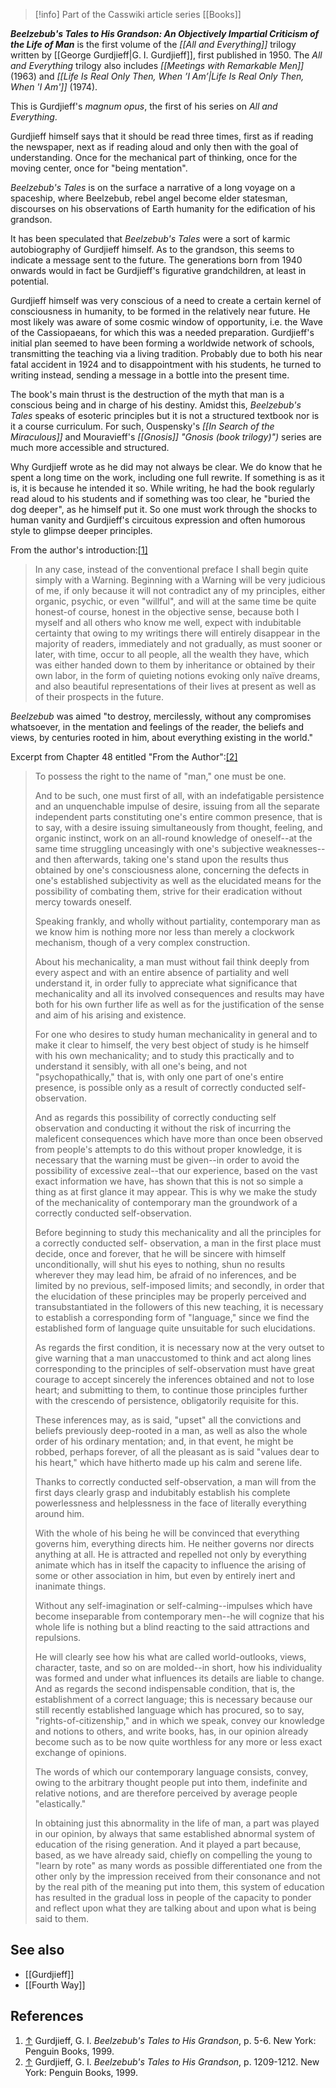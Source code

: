 > [!info] Part of the Casswiki article series [[Books]]

_**Beelzebub's Tales to His Grandson: An Objectively Impartial Criticism of the Life of Man**_ is the first volume of the _[[All and Everything]]_ trilogy written by [[George Gurdjieff|G. I. Gurdjieff]], first published in 1950. The _All and Everything_ trilogy also includes _[[Meetings with Remarkable Men]]_ (1963) and _[[Life Is Real Only Then, When ’I Am’|Life Is Real Only Then, When 'I Am']]_ (1974).

This is Gurdjieff's _magnum opus_, the first of his series on _All and Everything_.

Gurdjieff himself says that it should be read three times, first as if reading the newspaper, next as if reading aloud and only then with the goal of understanding. Once for the mechanical part of thinking, once for the moving center, once for "being mentation".

_Beelzebub's Tales_ is on the surface a narrative of a long voyage on a spaceship, where Beelzebub, rebel angel become elder statesman, discourses on his observations of Earth humanity for the edification of his grandson.

It has been speculated that _Beelzebub's Tales_ were a sort of karmic autobiography of Gurdjieff himself. As to the grandson, this seems to indicate a message sent to the future. The generations born from 1940 onwards would in fact be Gurdjieff's figurative grandchildren, at least in potential.

Gurdjieff himself was very conscious of a need to create a certain kernel of consciousness in humanity, to be formed in the relatively near future. He most likely was aware of some cosmic window of opportunity, i.e. the Wave of the Cassiopaeans, for which this was a needed preparation. Gurdjieff's initial plan seemed to have been forming a worldwide network of schools, transmitting the teaching via a living tradition. Probably due to both his near fatal accident in 1924 and to disappointment with his students, he turned to writing instead, sending a message in a bottle into the present time.

The book's main thrust is the destruction of the myth that man is a conscious being and in charge of his destiny. Amidst this, _Beelzebub's Tales_ speaks of esoteric principles but it is not a structured textbook nor is it a course curriculum. For such, Ouspensky's _[[In Search of the Miraculous]]_ and Mouravieff's _[[Gnosis]] "Gnosis (book trilogy)")_ series are much more accessible and structured.

Why Gurdjieff wrote as he did may not always be clear. We do know that he spent a long time on the work, including one full rewrite. If something is as it is, it is because he intended it so. While writing, he had the book regularly read aloud to his students and if something was too clear, he "buried the dog deeper", as he himself put it. So one must work through the shocks to human vanity and Gurdjieff's circuitous expression and often humorous style to glimpse deeper principles.

From the author's introduction:[\[1\]](#cite_note-1)

> In any case, instead of the conventional preface I shall begin quite simply with a Warning. Beginning with a Warning will be very judicious of me, if only because it will not contradict any of my principles, either organic, psychic, or even "willful", and will at the same time be quite honest-of course, honest in the objective sense, because both I myself and all others who know me well, expect with indubitable certainty that owing to my writings there will entirely disappear in the majority of readers, immediately and not gradually, as must sooner or later, with time, occur to all people, all the wealth they have, which was either handed down to them by inheritance or obtained by their own labor, in the form of quieting notions evoking only naïve dreams, and also beautiful representations of their lives at present as well as of their prospects in the future.

_Beelzebub_ was aimed "to destroy, mercilessly, without any compromises whatsoever, in the mentation and feelings of the reader, the beliefs and views, by centuries rooted in him, about everything existing in the world."

Excerpt from Chapter 48 entitled "From the Author":[\[2\]](#cite_note-2)

> To possess the right to the name of "man," one must be one.
> 
> And to be such, one must first of all, with an indefatigable persistence and an unquenchable impulse of desire, issuing from all the separate independent parts constituting one's entire common presence, that is to say, with a desire issuing simultaneously from thought, feeling, and organic instinct, work on an all-round knowledge of oneself--at the same time struggling unceasingly with one's subjective weaknesses--and then afterwards, taking one's stand upon the results thus obtained by one's consciousness alone, concerning the defects in one's established subjectivity as well as the elucidated means for the possibility of combating them, strive for their eradication without mercy towards oneself.
> 
> Speaking frankly, and wholly without partiality, contemporary man as we know him is nothing more nor less than merely a clockwork mechanism, though of a very complex construction.
> 
> About his mechanicality, a man must without fail think deeply from every aspect and with an entire absence of partiality and well understand it, in order fully to appreciate what significance that mechanicality and all its involved consequences and results may have both for his own further life as well as for the justification of the sense and aim of his arising and existence.
> 
> For one who desires to study human mechanicality in general and to make it clear to himself, the very best object of study is he himself with his own mechanicality; and to study this practically and to understand it sensibly, with all one's being, and not "psychopathically," that is, with only one part of one's entire presence, is possible only as a result of correctly conducted self-observation.
> 
> And as regards this possibility of correctly conducting self observation and conducting it without the risk of incurring the maleficent consequences which have more than once been observed from people's attempts to do this without proper knowledge, it is necessary that the warning must be given--in order to avoid the possibility of excessive zeal--that our experience, based on the vast exact information we have, has shown that this is not so simple a thing as at first glance it may appear. This is why we make the study of the mechanicality of contemporary man the groundwork of a correctly conducted self-observation.
> 
> Before beginning to study this mechanicality and all the principles for a correctly conducted self- observation, a man in the first place must decide, once and forever, that he will be sincere with himself unconditionally, will shut his eyes to nothing, shun no results wherever they may lead him, be afraid of no inferences, and be limited by no previous, self-imposed limits; and secondly, in order that the elucidation of these principles may be properly perceived and transubstantiated in the followers of this new teaching, it is necessary to establish a corresponding form of "language," since we find the established form of language quite unsuitable for such elucidations.
> 
> As regards the first condition, it is necessary now at the very outset to give warning that a man unaccustomed to think and act along lines corresponding to the principles of self-observation must have great courage to accept sincerely the inferences obtained and not to lose heart; and submitting to them, to continue those principles further with the crescendo of persistence, obligatorily requisite for this.
> 
> These inferences may, as is said, "upset" all the convictions and beliefs previously deep-rooted in a man, as well as also the whole order of his ordinary mentation; and, in that event, he might be robbed, perhaps forever, of all the pleasant as is said "values dear to his heart," which have hitherto made up his calm and serene life.
> 
> Thanks to correctly conducted self-observation, a man will from the first days clearly grasp and indubitably establish his complete powerlessness and helplessness in the face of literally everything around him.
> 
> With the whole of his being he will be convinced that everything governs him, everything directs him. He neither governs nor directs anything at all. He is attracted and repelled not only by everything animate which has in itself the capacity to influence the arising of some or other association in him, but even by entirely inert and inanimate things.
> 
> Without any self-imagination or self-calming--impulses which have become inseparable from contemporary men--he will cognize that his whole life is nothing but a blind reacting to the said attractions and repulsions.
> 
> He will clearly see how his what are called world-outlooks, views, character, taste, and so on are molded--in short, how his individuality was formed and under what influences its details are liable to change. And as regards the second indispensable condition, that is, the establishment of a correct language; this is necessary because our still recently established language which has procured, so to say, "rights-of-citizenship," and in which we speak, convey our knowledge and notions to others, and write books, has, in our opinion already become such as to be now quite worthless for any more or less exact exchange of opinions.
> 
> The words of which our contemporary language consists, convey, owing to the arbitrary thought people put into them, indefinite and relative notions, and are therefore perceived by average people "elastically."
> 
> In obtaining just this abnormality in the life of man, a part was played in our opinion, by always that same established abnormal system of education of the rising generation. And it played a part because, based, as we have already said, chiefly on compelling the young to "learn by rote" as many words as possible differentiated one from the other only by the impression received from their consonance and not by the real pith of the meaning put into them, this system of education has resulted in the gradual loss in people of the capacity to ponder and reflect upon what they are talking about and upon what is being said to them.

See also
--------

*   [[Gurdjieff]]
*   [[Fourth Way]]

References
----------

1.  [↑](#cite_ref-1) Gurdjieff, G. I. _Beelzebub's Tales to His Grandson_, p. 5-6. New York: Penguin Books, 1999.
2.  [↑](#cite_ref-2) Gurdjieff, G. I. _Beelzebub's Tales to His Grandson_, p. 1209-1212. New York: Penguin Books, 1999.